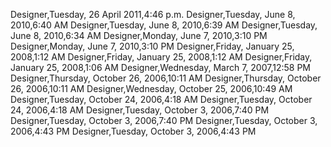 ﻿Designer,Tuesday, 26 April 2011,4:46 p.m.Designer,Tuesday, June 8, 2010,6:40 AMDesigner,Tuesday, June 8, 2010,6:39 AMDesigner,Tuesday, June 8, 2010,6:34 AMDesigner,Monday, June 7, 2010,3:10 PMDesigner,Monday, June 7, 2010,3:10 PMDesigner,Friday, January 25, 2008,1:12 AMDesigner,Friday, January 25, 2008,1:12 AMDesigner,Friday, January 25, 2008,1:06 AMDesigner,Wednesday, March 7, 2007,12:58 PMDesigner,Thursday, October 26, 2006,10:11 AMDesigner,Thursday, October 26, 2006,10:11 AMDesigner,Wednesday, October 25, 2006,10:49 AMDesigner,Tuesday, October 24, 2006,4:18 AMDesigner,Tuesday, October 24, 2006,4:18 AMDesigner,Tuesday, October 3, 2006,7:40 PMDesigner,Tuesday, October 3, 2006,7:40 PMDesigner,Tuesday, October 3, 2006,4:43 PMDesigner,Tuesday, October 3, 2006,4:43 PM